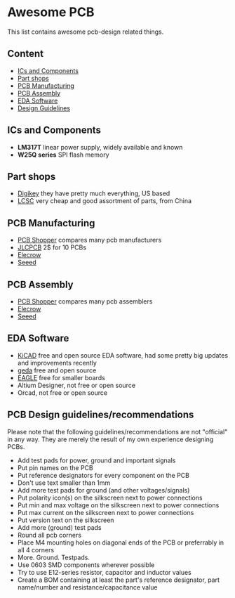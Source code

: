 # Awesome PCB
This list contains awesome pcb-design related things.

## Content
- [ICs and Components](#components)
- [Part shops](#shops)
- [PCB Manufacturing](#manufacturing)
- [PCB Assembly](#assembly)
- [EDA Software](#software)
- [Design Guidelines](#guidelines)

## <a name="components"></a>ICs and Components
- **LM317T** linear power supply, widely available and known
- **‎W25Q series** SPI flash memory

##  <a name="shops"></a>Part shops
- [Digikey](https://digikey.com) they have pretty much everything, US based
- [LCSC](https://lcsc.com) very cheap and good assortment of parts, from China

## <a name="manufacturing"></a>PCB Manufacturing
- [PCB Shopper](https://pcbshopper.com/) compares many pcb manufacturers
- [JLCPCB](https://jlcpcb.com/) 2$ for 10 PCBs
- [Elecrow](https://www.elecrow.com/services.html)
- [Seeed](https://www.seeedstudio.com/fusion.html)

## <a name="assembly"></a>PCB Assembly
- [PCB Shopper](https://pcbshopper.com/) compares many pcb assemblers
- [Elecrow](https://www.elecrow.com/services.html)
- [Seeed](https://www.seeedstudio.com/fusion.html)

## <a name="software"></a>EDA Software
- [KiCAD](http://kicad-pcb.org/) free and open source EDA software, had some pretty big updates and improvements recently
- [geda](http://pcb.geda-project.org/) free and open source
- [EAGLE](https://www.autodesk.de/products/eagle/free-download) free for smaller boards
- Altium Designer, not free or open source
- Orcad, not free or open source

## <a name="guidelines"></a>PCB Design guidelines/recommendations
Please note that the following guidelines/recommendations are not "official" in any way. They are merely the result of my own experience designing PCBs.
- Add test pads for power, ground and important signals
- Put pin names on the PCB
- Put reference designators for every component on the PCB
- Don't use text smaller than 1mm
- Add more test pads for ground (and other voltages/signals)
- Put polarity icon(s) on the silkscreen next to power connections
- Put min and max voltage on the silkscreen next to power connections
- Put max current on the silkscreen next to power connections
- Put version text on the silkscreen
- Add more (ground) test pads
- Round all pcb corners
- Place M4 mounting holes on diagonal ends of the PCB or preferrably in all 4 corners
- More. Ground. Testpads.
- Use 0603 SMD components wherever possible
- Try to use E12-series resistor, capacitor and inductor values
- Create a BOM containing at least the part's reference designator, part name/number and resistance/capacitance value